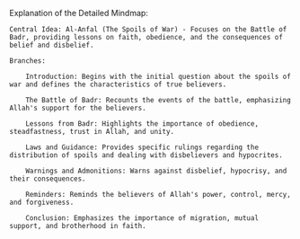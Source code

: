 Explanation of the Detailed Mindmap:

    Central Idea: Al-Anfal (The Spoils of War) - Focuses on the Battle of Badr, providing lessons on faith, obedience, and the consequences of belief and disbelief.

    Branches:

        Introduction: Begins with the initial question about the spoils of war and defines the characteristics of true believers.

        The Battle of Badr: Recounts the events of the battle, emphasizing Allah's support for the believers.

        Lessons from Badr: Highlights the importance of obedience, steadfastness, trust in Allah, and unity.

        Laws and Guidance: Provides specific rulings regarding the distribution of spoils and dealing with disbelievers and hypocrites.

        Warnings and Admonitions: Warns against disbelief, hypocrisy, and their consequences.

        Reminders: Reminds the believers of Allah's power, control, mercy, and forgiveness.

        Conclusion: Emphasizes the importance of migration, mutual support, and brotherhood in faith.
